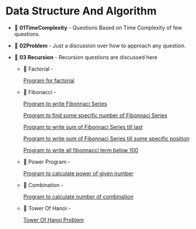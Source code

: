 # Data Structure And Algorithm

- :file_folder: <b>01TimeComplexity</b> - Questions Based on Time Complexity of few questions.

- :file_folder: <b>02Problem</b> - Just a discussion over how to approach any question.

- :file_folder: <b>03 Recursion</b> - Recursion questions are discussed here

  - :file_folder: Factorial -

    [Program for factorial](https://github.com/Kartikey0205/Data-Structure-and-Algorithm/blob/dsa/03Recursion/Factorial/01factorial.cpp)

  - :file_folder: Fibonacci -

    [Program to write Fibonnaci Series](https://github.com/Kartikey0205/Data-Structure-and-Algorithm/blob/dsa/03Recursion/Fibonacci/01fibonacci.cpp)

    [Program to find some specific number of Fibonnaci Series](https://github.com/Kartikey0205/Data-Structure-and-Algorithm/blob/dsa/03Recursion/Fibonacci/02fibonacci.cpp)

    [Program to write sum of Fibonnaci Series till last](https://github.com/Kartikey0205/Data-Structure-and-Algorithm/blob/dsa/03Recursion/Fibonacci/03fibonacci.cpp)

    [Program to write sum of Fibonnaci Series till some specific position](https://github.com/Kartikey0205/Data-Structure-and-Algorithm/blob/dsa/03Recursion/Fibonacci/04fibonacci.cpp)

    [Program to write all fibonnacci term below 100](https://github.com/Kartikey0205/Data-Structure-and-Algorithm/blob/dsa/03Recursion/Fibonacci/05fibonacci.cpp)

  - :file_folder: Power Program -

    [Program to calculate power of given number](https://github.com/Kartikey0205/Data-Structure-and-Algorithm/blob/dsa/03Recursion/Power/powerProgram.cpp)

  - :file_folder: Combination -

    [Program to calculate number of combination](https://github.com/Kartikey0205/Data-Structure-and-Algorithm/blob/dsa/03Recursion/Combination/combinationProg.cpp)

  - :file_folder: Tower Of Hanoi -

    [Tower Of Hanoi Problem](https://github.com/Kartikey0205/Data-Structure-and-Algorithm/blob/dsa/03Recursion/TowerOfHanoi/towerOfHanoi.cpp)
